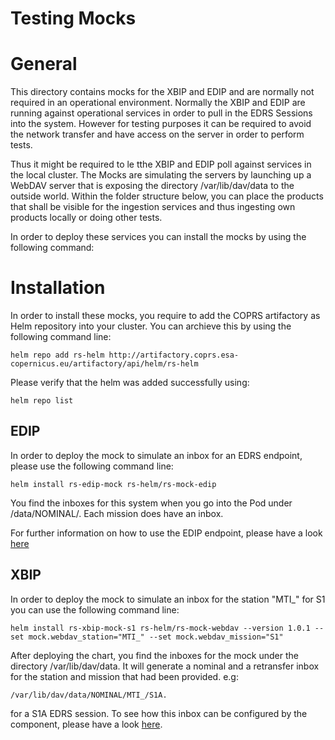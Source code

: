# Testing Mocks

# General
This directory contains mocks for the XBIP and EDIP and are normally not required in an operational environment. Normally the XBIP and EDIP are running against operational services in order to pull in the EDRS Sessions into the system. However for testing purposes it can be required to avoid the network transfer and have access on the server in order to perform tests.

Thus it might be required to le tthe XBIP and EDIP poll against services in the local cluster. The Mocks are simulating the servers by launching up a WebDAV server that is exposing the directory /var/lib/dav/data to the outside world. Within the folder structure below, you can place the products that shall be visible for the ingestion services and thus ingesting own products locally or doing other tests.

In order to deploy these services you can install the mocks by using the following command:

# Installation

In order to install these mocks, you require to add the COPRS artifactory as Helm repository into your cluster. You can archieve this by using the following command line:

``helm repo add rs-helm http://artifactory.coprs.esa-copernicus.eu/artifactory/api/helm/rs-helm``

Please verify that the helm was added successfully using:

``helm repo list``

## EDIP

In order to deploy the mock to simulate an inbox for an EDRS endpoint, please use the following command line:

``helm install rs-edip-mock rs-helm/rs-mock-edip``

You find the inboxes for this system when you go into the Pod under /data/NOMINAL/. Each mission does have an inbox.

For further information on how to use the EDIP endpoint, please have a look [here](production-common/rs-core-examples/ingestion-edip)


## XBIP

In order to deploy the mock to simulate an inbox for the station "MTI_" for S1 you can use the following command line:

``helm install rs-xbip-mock-s1 rs-helm/rs-mock-webdav --version 1.0.1 --set mock.webdav_station="MTI_" --set mock.webdav_mission="S1"``

After deploying the chart, you find the inboxes for the mock under the directory /var/lib/dav/data. It will generate a nominal and a retransfer inbox for the station and mission that had been provided. e.g:

``/var/lib/dav/data/NOMINAL/MTI_/S1A.``

for a S1A EDRS session. To see how this inbox can be configured by the component, please have a look [here](production-common/rs-core-examples/ingestion-xbip).
